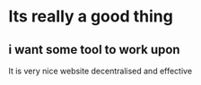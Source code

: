 # Its really  a good thing
## i want some tool to work upon
It is very nice website decentralised and effective
